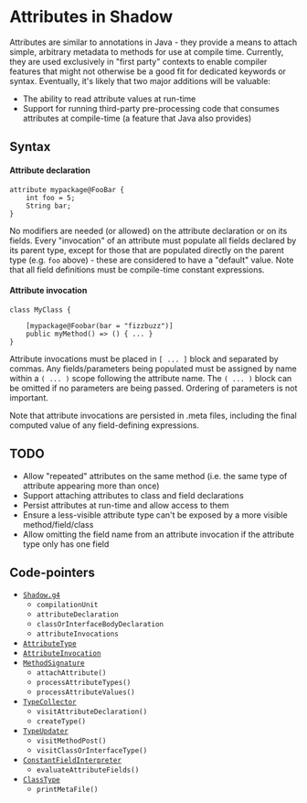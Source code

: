 # Attributes in Shadow

Attributes are similar to annotations in Java - they provide a means to attach
simple, arbitrary metadata to methods for use at compile time. Currently, they
are used exclusively in "first party" contexts to enable compiler features that
might not otherwise be a good fit for dedicated keywords or syntax. Eventually,
it's likely that two major additions will be valuable:
- The ability to read attribute values at run-time
- Support for running third-party pre-processing code that consumes attributes
  at compile-time (a feature that Java also provides)

## Syntax

#### Attribute declaration
```
attribute mypackage@FooBar {
    int foo = 5;
    String bar;
}
```

No modifiers are needed (or allowed) on the attribute declaration or on its
fields. Every "invocation" of an attribute must populate all fields declared by
its parent type, except for those that are populated directly on the parent
type (e.g. `foo` above) - these are considered to have a "default" value. Note
that all field definitions must be compile-time constant expressions.

#### Attribute invocation
```
class MyClass {

    [mypackage@Foobar(bar = "fizzbuzz")]
    public myMethod() => () { ... }
}
```

Attribute invocations must be placed in `[ ... ]` block and separated by
commas. Any fields/parameters being populated must be assigned by name within
a `( ... )` scope following the attribute name. The `( ... )` block can be
omitted if no parameters are being passed. Ordering of parameters is not
important.

Note that attribute invocations are persisted in .meta files, including the
final computed value of any field-defining expressions.

## TODO

- Allow "repeated" attributes on the same method (i.e. the same type of
  attribute appearing more than once)
- Support attaching attributes to class and field declarations
- Persist attributes at run-time and allow access to them
- Ensure a less-visible attribute type can't be exposed by a more visible
method/field/class
- Allow omitting the field name from an attribute invocation if the attribute
  type only has one field

## Code-pointers

- [`Shadow.g4`](src/main/antlr4/Shadow.g4)
  - `compilationUnit`
  - `attributeDeclaration`
  - `classOrInterfaceBodyDeclaration`  
  - `attributeInvocations`  
- [`AttributeType`](src/main/java/shadow/typecheck/type/AttributeType.java)
- [`AttributeInvocation`](src/main/java/shadow/typecheck/type/AttributeInvocation.java)
- [`MethodSignature`](src/main/java/shadow/typecheck/type/MethodSignature.java)
  - `attachAttribute()`
  - `processAttributeTypes()`
  - `processAttributeValues()`
- [`TypeCollector`](src/main/java/shadow/typecheck/TypeCollector.java)
  - `visitAttributeDeclaration()`
  - `createType()`  
- [`TypeUpdater`](src/main/java/shadow/typecheck/TypeUpdater.java)
  - `visitMethodPost()`
  - `visitClassOrInterfaceType()`  
- [`ConstantFieldInterpreter`](src/main/java/shadow/interpreter/ConstantFieldInterpreter.java)
  - `evaluateAttributeFields()`
- [`ClassType`](src/main/java/shadow/typecheck/type/ClassType.java)
  - `printMetaFile()`